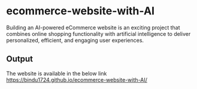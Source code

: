 # ecommerce-website-with-AI

Building an AI-powered eCommerce website is an exciting project that combines online shopping functionality with artificial intelligence to deliver personalized, efficient, and engaging user experiences.

## Output
The website is available in the below link
https://bindu1724.github.io/ecommerce-website-with-AI/
